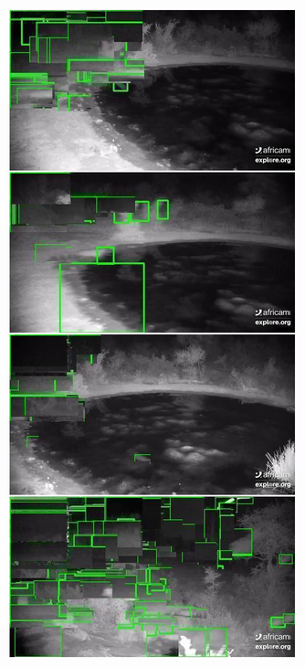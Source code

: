 ![20200709-231915-234920](in/20200709/20200709-231915-234920_0_.jpg)
![20200709-234925-000000](in/20200709/20200709-234925-000000_0_.jpg)
![20200710-000005-003010](in/20200710/20200710-000005-003010_0_.jpg)
![20200710-003015-010020](in/20200710/20200710-003015-010020_0_.jpg)
